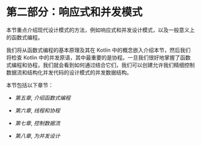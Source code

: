 # 第二部分：响应式和并发模式

本节重点介绍现代设计模式的方法，例如响应式和并发设计模式，以及一般意义上的函数式编程。

我们将从函数式编程的基本原理及其在 Kotlin 中的概念嵌入介绍本节，然后我们将检查 Kotlin 中的并发原语，其中最重要的是协程。一旦我们很好地掌握了函数式编程和协程，我们就会看到如何通过结合它们，我们可以创建允许我们精细控制数据流和结构化并发代码的设计模式的并发数据结构。

本节包括以下章节：

+   *第五章*, *介绍函数式编程*

+   *第六章*, *线程和协程*

+   *第七章*, *控制数据流*

+   *第八章*, *为并发设计*

